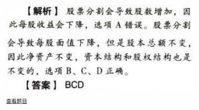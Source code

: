 ![](f2f8f6a11ce31f2a44fb31bce5f6ef63.png)

![](3a7269589ee055b4f1d2c2d3dd535b0a.png)

[查看题目](../C11股利分配、股票分割与股票回购.本章真题.md#7-题目)

